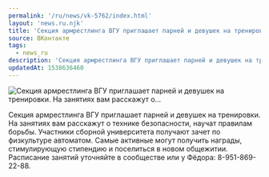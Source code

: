 ```yaml
---
permalink: '/ru/news/vk-5762/index.html'
layout: 'news.ru.njk'
title: 'Секция армрестлинга ВГУ приглашает парней и девушек на тренировки. На занятиях вам расскажут о…'
source: ВКонтакте
tags:
  - news_ru
description: 'Секция армрестлинга ВГУ приглашает парней и девушек на тренировки. На занятиях вам расскажут о…'
updatedAt: 1538636460
---
```

![Секция армрестлинга ВГУ приглашает парней и девушек на тренировки. На занятиях вам расскажут о…](https://sun9-8.userapi.com/impf/c849224/v849224908/8d61f/ALbLNwQ1CwU.jpg?size=900x600&quality=96&proxy=1&sign=fb3815ce1145346633348587ede0b88c&c_uniq_tag=3mq7cCMB24A0_KQ-MZYhEX9KfFW5NIglmEnzBo93z0E&type=album)

Секция армрестлинга ВГУ приглашает парней и девушек на тренировки. На занятиях вам расскажут о технике безопасности, научат правилам борьбы. Участники сборной университета получают зачет по физкультуре автоматом. Самые активные могут получить награды, стимулирующую стипендию и поселиться в новом общежитии. Расписание занятий уточняйте в сообществе или у Фёдора: 8-951-869-22-88.
